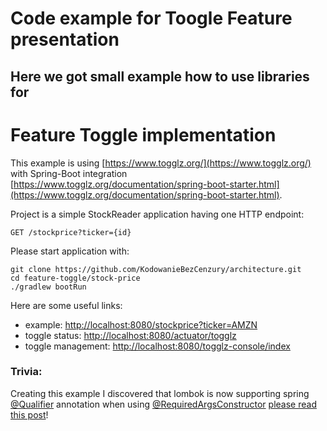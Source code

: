 # Code example for Toogle Feature presentation
## Here we got small example how to use libraries for 

# Feature Toggle implementation
This example is using [https://www.togglz.org/](https://www.togglz.org/) with Spring-Boot integration [https://www.togglz.org/documentation/spring-boot-starter.html](https://www.togglz.org/documentation/spring-boot-starter.html).

Project is a simple StockReader application having one HTTP endpoint:

```
GET /stockprice?ticker={id}
```
Please start application with:
```
git clone https://github.com/KodowanieBezCenzury/architecture.git
cd feature-toggle/stock-price
./gradlew bootRun
```

Here are some useful links:
* example: [http://localhost:8080/stockprice?ticker=AMZN](http://localhost:8080/stockprice?ticker=AMZN)
* toggle status: [http://localhost:8080/actuator/togglz](http://localhost:8080/actuator/togglz)
* toggle management: [http://localhost:8080/togglz-console/index](http://localhost:8080/togglz-console/index)

### Trivia:
Creating this example I discovered that lombok is now supporting spring [@Qualifier](https://docs.spring.io/spring-framework/docs/current/javadoc-api/) annotation when using [@RequiredArgsConstructor](https://projectlombok.org/api/lombok/RequiredArgsConstructor.html) [please read this post](https://ath3nd.wordpress.com/2018/12/13/spring-lombok-or-injection-just-became-a-bit-easier-part-2-of-2/)!
